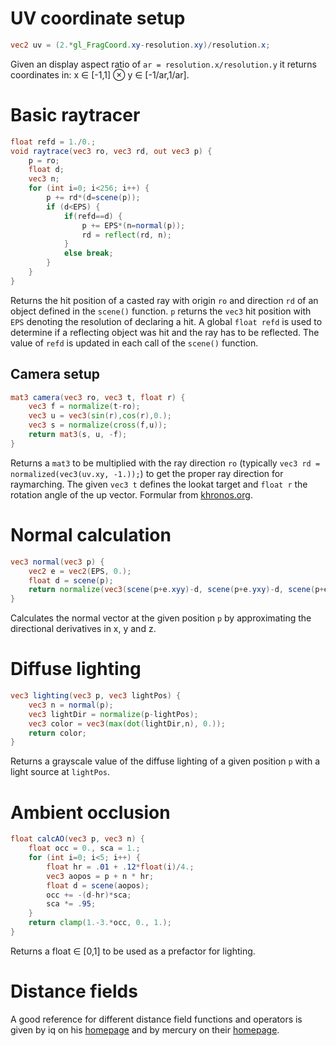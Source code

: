 # UV coordinate setup

```GLSL
vec2 uv = (2.*gl_FragCoord.xy-resolution.xy)/resolution.x;
```

Given an display aspect ratio of `ar = resolution.x/resolution.y` it returns coordinates in: x ∈ [-1,1] ⊗ y ∈ [-1/ar,1/ar].

# Basic raytracer

```GLSL
float refd = 1./0.;
void raytrace(vec3 ro, vec3 rd, out vec3 p) {
	p = ro;
	float d;
	vec3 n;
	for (int i=0; i<256; i++) { 
		p += rd*(d=scene(p));
		if (d<EPS) {
			if(refd==d) {
				p += EPS*(n=normal(p));
				rd = reflect(rd, n);
			}
			else break;
		}
	}
}
```

Returns the hit position of a casted ray with origin `ro` and direction `rd` of an object defined in the `scene()` function. `p` returns the `vec3` hit position with `EPS` denoting the resolution of declaring a hit. A global `float refd` is used to determine if a reflecting object was hit and the ray has to be reflected. The value of `refd` is updated in each call of the `scene()` function.

## Camera setup

```GLSL
mat3 camera(vec3 ro, vec3 t, float r) {
	vec3 f = normalize(t-ro);
	vec3 u = vec3(sin(r),cos(r),0.);
	vec3 s = normalize(cross(f,u));
    return mat3(s, u, -f);
}
```

Returns a `mat3` to be multiplied with the ray direction `ro` (typically `vec3 rd = normalized(vec3(uv.xy, -1.));`) to get the proper ray direction for raymarching. The given `vec3 t` defines the lookat target and `float r` the rotation angle of the up vector. Formular from [khronos.org](https://www.khronos.org/registry/OpenGL-Refpages/gl2.1/xhtml/gluLookAt.xml).


# Normal calculation

```GLSL
vec3 normal(vec3 p) {
	vec2 e = vec2(EPS, 0.);
	float d = scene(p);
	return normalize(vec3(scene(p+e.xyy)-d, scene(p+e.yxy)-d, scene(p+e.yyx)-d));
}
```

Calculates the normal vector at the given position `p` by approximating the directional derivatives in x, y and z.

# Diffuse lighting

```GLSL
vec3 lighting(vec3 p, vec3 lightPos) {
	vec3 n = normal(p);
	vec3 lightDir = normalize(p-lightPos);
	vec3 color = vec3(max(dot(lightDir,n), 0.));
	return color;
}
```

Returns a grayscale value of the diffuse lighting of a given position `p` with a light source at `lightPos`.

# Ambient occlusion

```GLSL
float calcAO(vec3 p, vec3 n) {
	float occ = 0., sca = 1.;
	for (int i=0; i<5; i++) {
		float hr = .01 + .12*float(i)/4.;
		vec3 aopos = p + n * hr;
		float d = scene(aopos);
		occ += -(d-hr)*sca;
		sca *= .95;
	}
	return clamp(1.-3.*occ, 0., 1.);
}
```

Returns a float ∈ [0,1] to be used as a prefactor for lighting.

# Distance fields

A good reference for different distance field functions and operators is given by iq on his [homepage](http://iquilezles.org/www/articles/distfunctions/distfunctions.htm) and by mercury on their [homepage](http://mercury.sexy/hg_sdf/).
